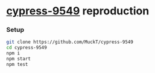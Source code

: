 # [cypress-9549](https://github.com/cypress-io/cypress/issues/9549) reproduction

### Setup
```bash
git clone https://github.com/MuckT/cypress-9549
cd cypress-9549
npm i
npm start
npm test
```
